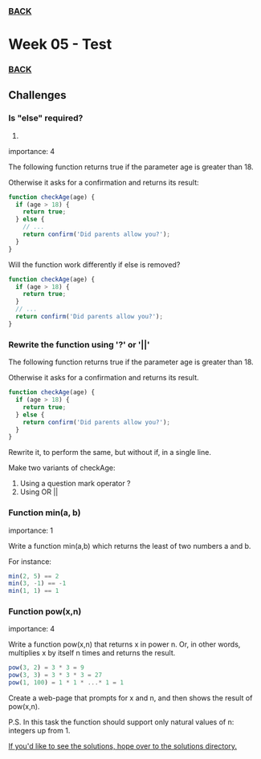 ### [BACK](../../../)

# Week 05 - Test


### [BACK](../../)


## Challenges 

### Is "else" required?

1. 

importance: 4

The following function returns true if the parameter age is greater than 18.

Otherwise it asks for a confirmation and returns its result:

```js
function checkAge(age) {
  if (age > 18) {
    return true;
  } else {
    // ...
    return confirm('Did parents allow you?');
  }
}

```

Will the function work differently if else is removed?

```js
function checkAge(age) {
  if (age > 18) {
    return true;
  }
  // ...
  return confirm('Did parents allow you?');
}
```

### Rewrite the function using '?' or '||'
The following function returns true if the parameter age is greater than 18.

Otherwise it asks for a confirmation and returns its result.
```js
function checkAge(age) {
  if (age > 18) {
    return true;
  } else {
    return confirm('Did parents allow you?');
  }
}
```
Rewrite it, to perform the same, but without if, in a single line.

Make two variants of checkAge:

  1. Using a question mark operator ?
  2. Using OR ||


### Function min(a, b)
importance: 1

Write a function min(a,b) which returns the least of two numbers a and b.

For instance:

```js
min(2, 5) == 2
min(3, -1) == -1
min(1, 1) == 1
```

### Function pow(x,n)
importance: 4

Write a function pow(x,n) that returns x in power n. Or, in other words, multiplies x by itself n times and returns the result.

```js
pow(3, 2) = 3 * 3 = 9
pow(3, 3) = 3 * 3 * 3 = 27
pow(1, 100) = 1 * 1 * ...* 1 = 1
```

Create a web-page that prompts for x and n, and then shows the result of pow(x,n).

P.S. In this task the function should support only natural values of n: integers up from 1.

[If you'd like to see the solutions, hope over to the solutions directory.](../solutions/index.md)